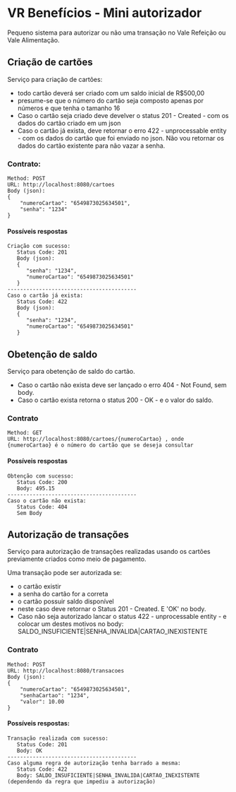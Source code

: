# VR Benefícios - Mini autorizador

Pequeno sistema para autorizar ou não uma transação no Vale Refeição ou Vale Alimentação.

## Criação de cartões

Serviço para criação de cartões:

- todo cartão deverá ser criado com um saldo inicial de R$500,00
- presume-se que o número do cartão seja composto apenas por números e que tenha o tamanho 16
- Caso o cartão seja criado deve develver o status 201 - Created - com os dados do cartão criado em um json
- Caso o cartão já exista, deve retornar o erro 422 - unprocessable entity - com os dados do cartão que foi enviado no json. Não vou retornar os dados do cartão existente para não vazar a senha.

### Contrato:

```
Method: POST
URL: http://localhost:8080/cartoes
Body (json):
{
    "numeroCartao": "6549873025634501",
    "senha": "1234"
}
```

#### Possíveis respostas

```
Criação com sucesso:
   Status Code: 201
   Body (json):
   {
      "senha": "1234",
      "numeroCartao": "6549873025634501"
   } 
-----------------------------------------
Caso o cartão já exista:
   Status Code: 422
   Body (json):
   {
      "senha": "1234",
      "numeroCartao": "6549873025634501"
   } 
```

## Obetenção de saldo

Serviço para obetenção de saldo do cartão.

- Caso o cartão não exista deve ser lançado o erro 404 - Not Found, sem body.
- Caso o cartão exista retorna o status 200 - OK - e o valor do saldo.

### Contrato

```
Method: GET
URL: http://localhost:8080/cartoes/{numeroCartao} , onde {numeroCartao} é o número do cartão que se deseja consultar
```

#### Possíveis respostas

```
Obtenção com sucesso:
   Status Code: 200
   Body: 495.15 
-----------------------------------------
Caso o cartão não exista:
   Status Code: 404 
   Sem Body
```

## Autorização de transações

Serviço para autorização de transações realizadas usando os cartões previamente criados como meio de pagamento.

Uma transação pode ser autorizada se:
   * o cartão existir
   * a senha do cartão for a correta
   * o cartão possuir saldo disponível
   * neste caso deve retornar o Status 201 - Created. E 'OK' no body.
   * Caso não seja autorizado lancar o status 422 - unprocessable entity - e colocar um destes motivos no body: SALDO_INSUFICIENTE|SENHA_INVALIDA|CARTAO_INEXISTENTE

### Contrato

```
Method: POST
URL: http://localhost:8080/transacoes
Body (json):
{
    "numeroCartao": "6549873025634501",
    "senhaCartao": "1234",
    "valor": 10.00
}
```

#### Possíveis respostas:
```
Transação realizada com sucesso:
   Status Code: 201
   Body: OK 
-----------------------------------------
Caso alguma regra de autorização tenha barrado a mesma:
   Status Code: 422 
   Body: SALDO_INSUFICIENTE|SENHA_INVALIDA|CARTAO_INEXISTENTE (dependendo da regra que impediu a autorização)
```
